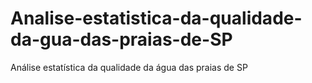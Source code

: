 # Analise-estatistica-da-qualidade-da-gua-das-praias-de-SP
Análise estatística da qualidade da água das praias de SP
